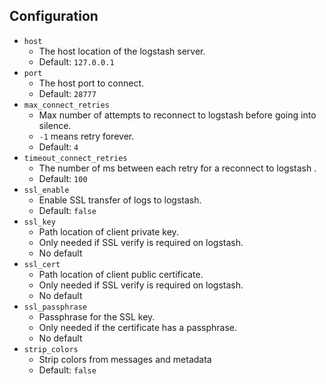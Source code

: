 ## Configuration

* `host`
    * The host location of the logstash server.
    * Default: `127.0.0.1`
* `port`
    * The host port to connect.
    * Default: `28777`
* `max_connect_retries`
    * Max number of attempts to reconnect to logstash before going into silence.
    * `-1` means retry forever.
    * Default: `4`
* `timeout_connect_retries`
    * The number of ms between each retry for a reconnect to logstash .
    * Default: `100`
* `ssl_enable`
    * Enable SSL transfer of logs to logstash.
    * Default: `false`
* `ssl_key`
    * Path location of client private key.
    * Only needed if SSL verify is required on logstash.
    * No default
* `ssl_cert`
    * Path location of client public certificate.
    * Only needed if SSL verify is required on logstash.
    * No default
* `ssl_passphrase`
    * Passphrase for the SSL key.
    * Only needed if the certificate has a passphrase.
    * No default
* `strip_colors`
    * Strip colors from messages and metadata
    * Default: `false`